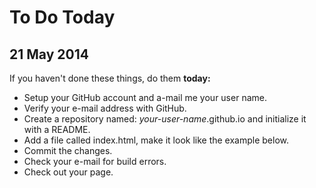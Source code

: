 # To Do Today

## 21 May 2014

If you haven't done these things, do them __today:__

* Setup your GitHub account and a-mail me your user name.
* Verify your e-mail address with GitHub.
* Create a repository named: _your-user-name_.github.io and initialize it with a README.
* Add a file called index.html, make it look like the example below.
* Commit the changes.
* Check your e-mail for build errors.
* Check out your page.

